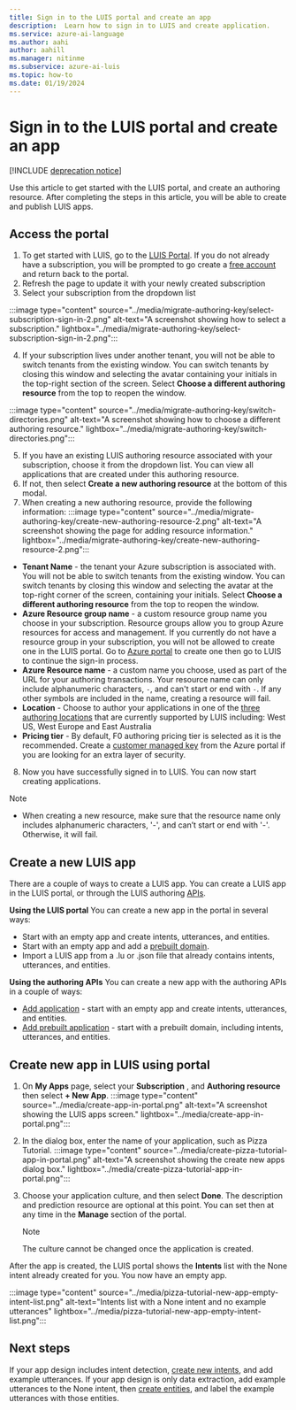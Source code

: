 ```yaml
---
title: Sign in to the LUIS portal and create an app
description:  Learn how to sign in to LUIS and create application.
ms.service: azure-ai-language
ms.author: aahi
author: aahill
ms.manager: nitinme
ms.subservice: azure-ai-luis
ms.topic: how-to
ms.date: 01/19/2024
---
```

# Sign in to the LUIS portal and create an app

[!INCLUDE [deprecation notice](../includes/deprecation-notice.md)]


Use this article to get started with the LUIS portal, and create an authoring resource. After completing the steps in this article, you will be able to create and publish LUIS apps.

## Access the portal

1. To get started with LUIS, go to the [LUIS Portal](https://www.luis.ai/). If you do not already have a subscription, you will be prompted to go create a [free account](https://azure.microsoft.com/free/cognitive-services/) and return back to the portal.
2. Refresh the page to update it with your newly created subscription
3. Select your subscription from the dropdown list

:::image type="content" source="../media/migrate-authoring-key/select-subscription-sign-in-2.png" alt-text="A screenshot showing how to select a subscription." lightbox="../media/migrate-authoring-key/select-subscription-sign-in-2.png":::

4. If your subscription lives under another tenant, you will not be able to switch tenants from the existing window. You can switch tenants by closing this window and selecting the avatar containing your initials in the top-right section of the screen. Select **Choose a different authoring resource**  from the top to reopen the window.

:::image type="content" source="../media/migrate-authoring-key/switch-directories.png" alt-text="A screenshot showing how to choose a different authoring resource." lightbox="../media/migrate-authoring-key/switch-directories.png":::

5. If you have an existing LUIS authoring resource associated with your subscription, choose it from the dropdown list. You can view all applications that are created under this authoring resource.
6. If not, then select  **Create a new authoring resource**  at the bottom of this modal.
7. When creating a new authoring resource, provide the following information:
:::image type="content" source="../media/migrate-authoring-key/create-new-authoring-resource-2.png" alt-text="A screenshot showing the page for adding resource information." lightbox="../media/migrate-authoring-key/create-new-authoring-resource-2.png":::


* **Tenant Name**  - the tenant your Azure subscription is associated with. You will not be able to switch tenants from the existing window. You can switch tenants by closing this window and selecting the avatar at the top-right corner of the screen, containing your initials. Select  **Choose a different authoring resource**  from the top to reopen the window.
* **Azure Resource group name**  - a custom resource group name you choose in your subscription. Resource groups allow you to group Azure resources for access and management. If you currently do not have a resource group in your subscription, you will not be allowed to create one in the LUIS portal. Go to [Azure portal](https://portal.azure.com/#create/Microsoft.ResourceGroup) to create one then go to LUIS to continue the sign-in process.
* **Azure Resource name**  - a custom name you choose, used as part of the URL for your authoring transactions. Your resource name can only include alphanumeric characters, `-`, and can't start or end with `-`. If any other symbols are included in the name, creating a resource will fail.
* **Location**  - Choose to author your applications in one of the [three authoring locations](../luis-reference-regions.md) that are currently supported by LUIS including: West US, West Europe and East Australia
* **Pricing tier**  - By default, F0 authoring pricing tier is selected as it is the recommended. Create a [customer managed key](../encrypt-data-at-rest.md) from the Azure portal if you are looking for an extra layer of security.

8. Now you have successfully signed in to LUIS. You can now start creating applications. 

>[!Note]
> * When creating a new resource, make sure that the resource name only includes alphanumeric characters, '-', and can’t start or end with '-'. Otherwise, it will fail.


## Create a new LUIS app
There are a couple of ways to create a LUIS app. You can create a LUIS app in the LUIS portal, or through the LUIS authoring [APIs](../developer-reference-resource.md). 

**Using the LUIS portal** You can create a new app in the portal in several ways:
* Start with an empty app and create intents, utterances, and entities.
* Start with an empty app and add a [prebuilt domain](../luis-concept-prebuilt-model.md).
* Import a LUIS app from a .lu or .json file that already contains intents, utterances, and entities.

**Using the authoring APIs** You can create a new app with the authoring APIs in a couple of ways:
* [Add application](/rest/api/cognitiveservices-luis/authoring/apps/add?view=rest-cognitiveservices-luis-authoring-v3.0-preview&tabs=HTTP&preserve-view=true) - start with an empty app and create intents, utterances, and entities.
* [Add prebuilt application](/rest/api/cognitiveservices-luis/authoring/apps/add-custom-prebuilt-domain?view=rest-cognitiveservices-luis-authoring-v3.0-preview&tabs=HTTP&preserve-view=true) - start with a prebuilt domain, including intents, utterances, and entities.

## Create new app in LUIS using portal
1. On  **My Apps**  page, select your  **Subscription** , and  **Authoring resource**  then select **+ New App**.
:::image type="content" source="../media/create-app-in-portal.png" alt-text="A screenshot showing the LUIS apps screen." lightbox="../media/create-app-in-portal.png":::

1. In the dialog box, enter the name of your application, such as Pizza Tutorial.
:::image type="content" source="../media/create-pizza-tutorial-app-in-portal.png" alt-text="A screenshot showing the create new apps dialog box." lightbox="../media/create-pizza-tutorial-app-in-portal.png":::
2. Choose your application culture, and then select  **Done**. The description and prediction resource are optional at this point. You can set then at any time in the  **Manage**  section of the portal.
    >[!NOTE]
    > The culture cannot be changed once the application is created.
    
 After the app is created, the LUIS portal shows the  **Intents**  list with the None intent already created for you. You now have an empty app.

 :::image type="content" source="../media/pizza-tutorial-new-app-empty-intent-list.png" alt-text="Intents list with a None intent and no example utterances" lightbox="../media/pizza-tutorial-new-app-empty-intent-list.png":::
  

## Next steps

If your app design includes intent detection, [create new intents](intents.md), and add example utterances. If your app design is only data extraction, add example utterances to the None intent, then [create entities](entities.md), and label the example utterances with those entities.
